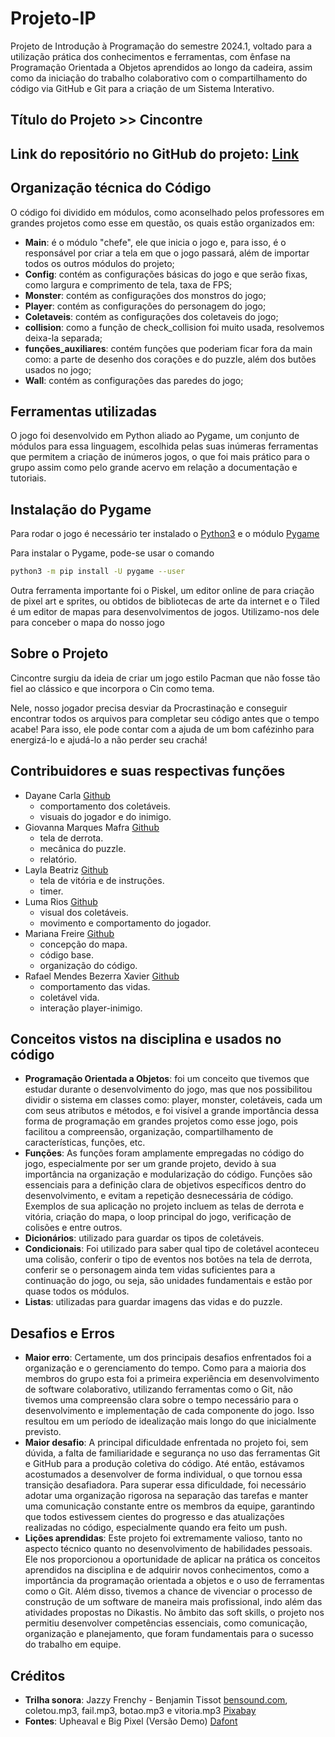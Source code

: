 # Projeto-IP

Projeto de Introdução à Programação do semestre 2024.1, voltado para a utilização prática dos conhecimentos e ferramentas, com ênfase na Programação Orientada a Objetos aprendidos ao longo da cadeira, assim como da iniciação do trabalho colaborativo com o compartilhamento do código via GitHub e Git para a criação de um Sistema Interativo.

## Título do Projeto >> Cincontre

## Link do repositório no GitHub do projeto: [Link](https://github.com/marisfreire/projetoIP2024.1.git)

## Organização técnica do Código

O código foi dividido em módulos, como aconselhado pelos professores em grandes projetos como esse em questão, os quais estão organizados em:

* **Main**: é o módulo "chefe", ele que inicia o jogo e, para isso, é o responsável por criar a tela em que o jogo passará, além de importar todos os outros módulos do projeto;
* **Config**: contém as configurações básicas do jogo e que serão fixas, como largura e comprimento de tela, taxa de FPS;
* **Monster**: contém as configurações dos monstros do jogo;
* **Player**: contém as configurações do personagem do jogo;
* **Coletaveis**: contém as configurações dos coletaveis do jogo;
* **collision**: como a função de check_collision foi muito usada, resolvemos deixa-la separada;
* **funções_auxiliares**: contém funções que poderiam ficar fora da main como: a parte de desenho dos corações e do puzzle, além dos butões usados no jogo;
* **Wall**: contém as configurações das paredes do jogo;

## Ferramentas utilizadas

O jogo foi desenvolvido em Python aliado ao Pygame, um conjunto de módulos para essa linguagem, escolhida pelas suas inúmeras ferramentas que permitem a criação de inúmeros jogos, o que foi mais prático para o grupo assim como pelo grande acervo em relação a documentação e tutoriais.

## Instalação do Pygame

Para rodar o jogo é necessário ter instalado o [Python3](https://www.python.org/downloads/) e o módulo [Pygame](https://www.pygame.org/news)

Para instalar o Pygame, pode-se usar o comando

```bash
python3 -m pip install -U pygame --user
```
Outra ferramenta importante foi o Piskel, um editor online de para criação de pixel art e sprites, ou obtidos de bibliotecas de arte da internet e o Tiled é um editor de mapas para desenvolvimentos de jogos. Utilizamo-nos dele para conceber o mapa do nosso jogo


## Sobre o Projeto

Cincontre surgiu da ideia de criar um jogo estilo Pacman que não fosse tão fiel ao clássico e que incorpora o Cin como tema.

Nele, nosso jogador precisa desviar da Procrastinação e conseguir encontrar todos os arquivos para completar seu código antes que o tempo acabe! Para isso, ele pode contar com a ajuda de um bom cafézinho para energizá-lo e ajudá-lo a não perder seu crachá!

## Contribuidores e suas respectivas funções

* Dayane Carla [Github]() 
    * comportamento dos coletáveis.
    * visuais do jogador e do inimigo.
* Giovanna Marques Mafra [Github](https://github.com/GiovannaMafra) 
    * tela de derrota.
    * mecânica do puzzle.
    * relatório.
* Layla Beatriz [Github](https://github.com/laylabeatriz) 
    * tela de vitória e de instruções.
    * timer.
* Luma Rios [Github]() 
    * visual dos coletáveis.
    * movimento e comportamento do jogador.
* Mariana Freire [Github](https://github.com/marisfreire)
    * concepção do mapa.
    * código base.
    * organização do código.
* Rafael Mendes Bezerra Xavier [Github](https://github.com/rxavier1904) 
    * comportamento das vidas.
    * coletável vida.
    * interação player-inimigo.


## Conceitos vistos na disciplina e usados no código

* **Programação Orientada a Objetos**: foi um conceito que tivemos que estudar durante o desenvolvimento do jogo, mas que nos possibilitou dividir o sistema em classes como: player, monster, coletáveis, cada um com seus atributos e métodos, e foi visível a grande importância dessa forma de programação em grandes projetos como esse jogo, pois facilitou a compreensão, organização, compartilhamento de características, funções, etc. 
* **Funções**:  As funções foram amplamente empregadas no código do jogo, especialmente por ser um grande projeto, devido à sua importância na organização e modularização do código. Funções são essenciais para a definição clara de objetivos específicos dentro do desenvolvimento, e evitam a repetição desnecessária de código. Exemplos de sua aplicação no projeto incluem as telas de derrota e vitória, criação do mapa, o loop principal do jogo, verificação de colisões e entre outros.
* **Dicionários**: utilizado para guardar os tipos de coletáveis.
* **Condicionais**: Foi utilizado para saber qual tipo de coletável aconteceu uma colisão, conferir o tipo de eventos nos botões na tela de derrota, conferir se o personagem ainda tem vidas suficientes para a continuação do jogo, ou seja, são unidades fundamentais e estão por quase todos os módulos.
* **Listas**: utilizadas para guardar imagens das vidas e do puzzle.

## Desafios e Erros
* **Maior erro**: Certamente, um dos principais desafios enfrentados foi a organização e o gerenciamento do tempo. Como para a maioria dos membros do grupo esta foi a primeira experiência em desenvolvimento de software colaborativo, utilizando ferramentas como o Git, não tivemos uma compreensão clara sobre o tempo necessário para o desenvolvimento e implementação de cada componente do jogo. Isso resultou em um período de idealização mais longo do que inicialmente previsto.
* **Maior desafio**: A principal dificuldade enfrentada no projeto foi, sem dúvida, a falta de familiaridade e segurança no uso das ferramentas Git e GitHub para a produção coletiva do código. Até então, estávamos acostumados a desenvolver de forma individual, o que tornou essa transição desafiadora. Para superar essa dificuldade, foi necessário adotar uma organização rigorosa na separação das tarefas e manter uma comunicação constante entre os membros da equipe, garantindo que todos estivessem cientes do progresso e das atualizações realizadas no código, especialmente quando era feito um push.
* **Lições aprendidas**: Este projeto foi extremamente valioso, tanto no aspecto técnico quanto no desenvolvimento de habilidades pessoais. Ele nos proporcionou a oportunidade de aplicar na prática os conceitos aprendidos na disciplina e de adquirir novos conhecimentos, como a importância da programação orientada a objetos e o uso de ferramentas como o Git. Além disso, tivemos a chance de vivenciar o processo de construção de um software de maneira mais profissional, indo além das atividades propostas no Dikastis. No âmbito das soft skills, o projeto nos permitiu desenvolver competências essenciais, como comunicação, organização e planejamento, que foram fundamentais para o sucesso do trabalho em equipe.

## Créditos
* **Trilha sonora**: Jazzy Frenchy - Benjamin Tissot [bensound.com](https://www.bensound.com/royalty-free-music/track/jazzy-frenchy-upbeat-funny), coletou.mp3, fail.mp3, botao.mp3 e vitoria.mp3 [Pixabay](https://pixabay.com/)
* **Fontes**: Upheaval e Big Pixel (Versão Demo) [Dafont](https://www.dafont.com/pt/)

